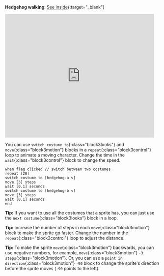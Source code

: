 **Hedgehog walking**: [See inside](https://scratch.mit.edu/projects/499398615/editor){:target="_blank"}

<div class="scratch-preview">
  <iframe allowtransparency="true" width="485" height="402" src="https://scratch.mit.edu/projects/embed/499398615/?autostart=false" frameborder="0"></iframe>
</div>

You can use `switch costume to`{:class="block3looks"} and `move`{:class="block3motion"} blocks in a `repeat`{:class="block3control"} loop to animate a moving character. Change the time in the `wait`{:class="block3control"} block to change the speed.

```blocks3
when flag clicked // switch between two costumes
repeat [20]
switch costume to [hedgehog-a v]
move [3] steps
wait [0.1] seconds
switch costume to [hedgehog-b v]
move [3] steps
wait [0.1] seconds
end
```

**Tip:** If you want to use all the costumes that a sprite has, you can just use the `next costume`{:class="block3looks"} block in a loop.

**Tip:** Increase the number of steps in each `move`{:class="block3motion"} block to make the sprite go faster. Change the number in the `repeat`{:class="block3control"} loop to adjust the distance.

**Tip:** To make the sprite `move`{:class="block3motion"} backwards, you can use negative numbers, for example, `move`{:class="block3motion"} `-3` `steps`{:class="block3motion"}. Or, you can use a `point in direction`{:class="block3motion"} `-90` block to change the sprite's direction before the sprite moves (`-90` points to the left). 

